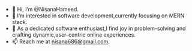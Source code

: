 - 👋 Hi, I’m @NisanaHameed.
- 👀 I’m interested in software development,currently focusing on MERN stack.
- 🌱 As a dedicated software enthusiast,I find joy in problem-solving and crafting dynamic,user-centric online experiences.
- 📫 Reach me at nisana686@gmail.com.

<!---
NisanaHameed/NisanaHameed is a ✨ special ✨ repository because its `README.md` (this file) appears on your GitHub profile.
You can click the Preview link to take a look at your changes.
--->
